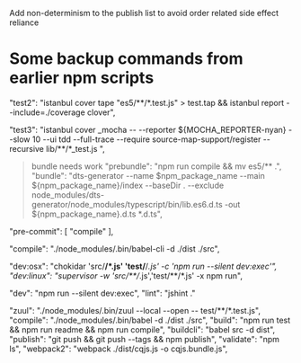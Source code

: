 
Add non-determinism to the publish list to avoid order related side effect reliance

# Some backup commands from earlier npm scripts

"test2": "istanbul cover tape \"es5/**/*.test.js\" > test.tap && istanbul report --include=./coverage clover",

"test3": "istanbul cover _mocha -- --reporter ${MOCHA_REPORTER-nyan} --slow 10 --ui tdd --full-trace --require source-map-support/register --recursive lib/**/*_test.js ",

> bundle needs work
"prebundle": "npm run compile && mv es5/** .",
"bundle": "dts-generator --name $npm_package_name --main ${npm_package_name}/index --baseDir . --exclude node_modules/dts-generator/node_modules/typescript/bin/lib.es6.d.ts -out ${npm_package_name}.d.ts *.d.ts",



"pre-commit": [
  "compile"
],


"compile": "./node_modules/.bin/babel-cli -d ./dist ./src",


"dev:osx": "chokidar 'src/**/*.js' 'test/**/*.js' -c 'npm run --silent dev:exec'",
"dev:linux": "supervisor -w 'src/**/*.js','test/**/*.js' -x npm run",


"dev": "npm run --silent dev:exec",
"lint": "jshint ."

"zuul": "./node_modules/.bin/zuul --local --open -- test/**/*.test.js",
"compile": "./node_modules/.bin/babel -d ./dist ./src",
"build": "npm run test && npm run readme && npm run compile",
"buildcli": "babel src -d dist",
"publish": "git push && git push --tags && npm publish",
"validate": "npm ls",
"webpack2": "webpack ./dist/cqjs.js -o cqjs.bundle.js",
